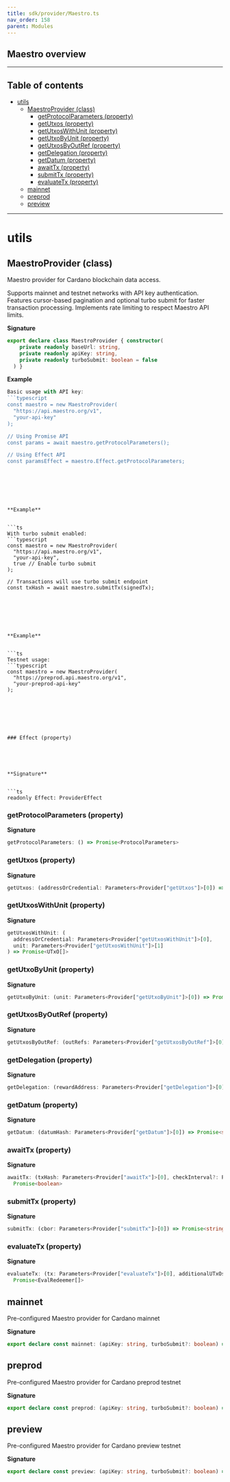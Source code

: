 ```yaml
---
title: sdk/provider/Maestro.ts
nav_order: 158
parent: Modules
---
```


## Maestro overview

---

<h2 class="text-delta">Table of contents</h2>

- [utils](#utils)
  - [MaestroProvider (class)](#maestroprovider-class)
    - [getProtocolParameters (property)](#getprotocolparameters-property)
    - [getUtxos (property)](#getutxos-property)
    - [getUtxosWithUnit (property)](#getutxoswithunit-property)
    - [getUtxoByUnit (property)](#getutxobyunit-property)
    - [getUtxosByOutRef (property)](#getutxosbyoutref-property)
    - [getDelegation (property)](#getdelegation-property)
    - [getDatum (property)](#getdatum-property)
    - [awaitTx (property)](#awaittx-property)
    - [submitTx (property)](#submittx-property)
    - [evaluateTx (property)](#evaluatetx-property)
  - [mainnet](#mainnet)
  - [preprod](#preprod)
  - [preview](#preview)

---

# utils

## MaestroProvider (class)

Maestro provider for Cardano blockchain data access.

Supports mainnet and testnet networks with API key authentication.
Features cursor-based pagination and optional turbo submit for faster transaction processing.
Implements rate limiting to respect Maestro API limits.

**Signature**

```ts
export declare class MaestroProvider { constructor(
    private readonly baseUrl: string,
    private readonly apiKey: string,
    private readonly turboSubmit: boolean = false
  ) }
```

**Example**

````ts
Basic usage with API key:
```typescript
const maestro = new MaestroProvider(
  "https://api.maestro.org/v1",
  "your-api-key"
);

// Using Promise API
const params = await maestro.getProtocolParameters();

// Using Effect API
const paramsEffect = maestro.Effect.getProtocolParameters;
````

````






**Example**


```ts
With turbo submit enabled:
```typescript
const maestro = new MaestroProvider(
  "https://api.maestro.org/v1",
  "your-api-key",
  true // Enable turbo submit
);

// Transactions will use turbo submit endpoint
const txHash = await maestro.submitTx(signedTx);
````

````






**Example**


```ts
Testnet usage:
```typescript
const maestro = new MaestroProvider(
  "https://preprod.api.maestro.org/v1",
  "your-preprod-api-key"
);
````

````






### Effect (property)





**Signature**


```ts
readonly Effect: ProviderEffect
````

### getProtocolParameters (property)

**Signature**

```ts
getProtocolParameters: () => Promise<ProtocolParameters>
```

### getUtxos (property)

**Signature**

```ts
getUtxos: (addressOrCredential: Parameters<Provider["getUtxos"]>[0]) => Promise<UTxO[]>
```

### getUtxosWithUnit (property)

**Signature**

```ts
getUtxosWithUnit: (
  addressOrCredential: Parameters<Provider["getUtxosWithUnit"]>[0],
  unit: Parameters<Provider["getUtxosWithUnit"]>[1]
) => Promise<UTxO[]>
```

### getUtxoByUnit (property)

**Signature**

```ts
getUtxoByUnit: (unit: Parameters<Provider["getUtxoByUnit"]>[0]) => Promise<UTxO>
```

### getUtxosByOutRef (property)

**Signature**

```ts
getUtxosByOutRef: (outRefs: Parameters<Provider["getUtxosByOutRef"]>[0]) => Promise<UTxO[]>
```

### getDelegation (property)

**Signature**

```ts
getDelegation: (rewardAddress: Parameters<Provider["getDelegation"]>[0]) => Promise<Delegation>
```

### getDatum (property)

**Signature**

```ts
getDatum: (datumHash: Parameters<Provider["getDatum"]>[0]) => Promise<string>
```

### awaitTx (property)

**Signature**

```ts
awaitTx: (txHash: Parameters<Provider["awaitTx"]>[0], checkInterval?: Parameters<Provider["awaitTx"]>[1]) =>
  Promise<boolean>
```

### submitTx (property)

**Signature**

```ts
submitTx: (cbor: Parameters<Provider["submitTx"]>[0]) => Promise<string>
```

### evaluateTx (property)

**Signature**

```ts
evaluateTx: (tx: Parameters<Provider["evaluateTx"]>[0], additionalUTxOs?: Parameters<Provider["evaluateTx"]>[1]) =>
  Promise<EvalRedeemer[]>
```

## mainnet

Pre-configured Maestro provider for Cardano mainnet

**Signature**

```ts
export declare const mainnet: (apiKey: string, turboSubmit?: boolean) => MaestroProvider
```

## preprod

Pre-configured Maestro provider for Cardano preprod testnet

**Signature**

```ts
export declare const preprod: (apiKey: string, turboSubmit?: boolean) => MaestroProvider
```

## preview

Pre-configured Maestro provider for Cardano preview testnet

**Signature**

```ts
export declare const preview: (apiKey: string, turboSubmit?: boolean) => MaestroProvider
```
